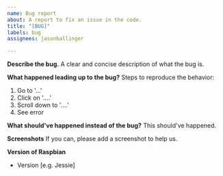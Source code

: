 ```yaml
---
name: Bug report
about: A report to fix an issue in the code.
title: "[BUG]"
labels: bug
assignees: jasonballinger

---
```


**Describe the bug.**
A clear and concise description of what the bug is.

**What happened leading up to the bug?**
Steps to reproduce the behavior:
1. Go to '...'
2. Click on '....'
3. Scroll down to '....'
4. See error

**What should've happened instead of the bug?**
This should've happened.

**Screenshots**
If you can, please add a screenshot to help us.

**Version of Raspbian**
 - Version [e.g. Jessie]
